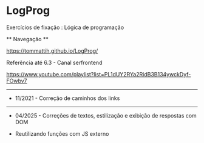 # LogProg
Exercícios de fixação : Lógica de programação

** Navegação **

https://tommattih.github.io/LogProg/

Referência até 6.3 - Canal serfrontend

https://www.youtube.com/playlist?list=PL1dUY2RYa2RidB3B134ywckDyf-FOwbv7 

---

- 11/2021 - Correção de caminhos dos links

---

- 04/2025 - Correções de textos, estilização e exibição de respostas com DOM

- Reutilizando funções com JS externo